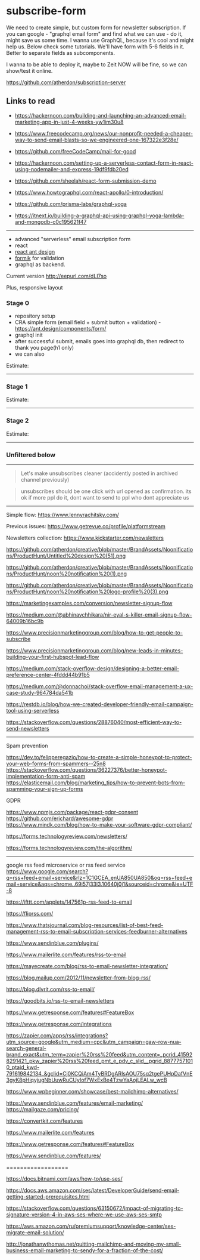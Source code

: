 # subscribe-form

We need to create simple, but custom form for newsletter subscription.
If you can google - "graphql email form" and find what we can use - do it, might save us some time.
I wanna use GraphQL, because it's cool and might help us. Below check some tutorials.
We'll have form with 5-6 fields in it. Better to separate fields as subcomponents.

I wanna to be able to deploy it, maybe to Zeit NOW will be fine, so we can show/test it online.

https://github.com/atherdon/subscription-server

## Links to read

- https://hackernoon.com/building-and-launching-an-advanced-email-marketing-app-in-just-4-weeks-yw1im30u8
- https://www.freecodecamp.org/news/our-nonprofit-needed-a-cheaper-way-to-send-email-blasts-so-we-engineered-one-167322e3f28e/
- https://github.com/freeCodeCamp/mail-for-good

- https://hackernoon.com/setting-up-a-serverless-contact-form-in-react-using-nodemailer-and-express-19df9fdb20ed
- https://github.com/sheelah/react-form-submission-demo

- https://www.howtographql.com/react-apollo/0-introduction/
- https://github.com/prisma-labs/graphql-yoga
- https://itnext.io/building-a-graphql-api-using-graphql-yoga-lambda-and-mongodb-c0c195621f47

---


- advanced "serverless" email subscription form
- react
- [react ant design](https://github.com/ant-design/ant-design)
- [formik](https://github.com/jaredpalmer/formik) for validation
- graphql as backend.

Current version http://eepurl.com/dLI7so

Plus, responsive layout


### Stage 0 
 - repository setup
 - CRA simple form (email field + submit button + validation) - https://ant.design/components/form/
 - graphql init
 - after successful submit, emails goes into graphql db, then redirect to thank you page(h1 only)
 - we can also

Estimate: 

---

### Stage 1
Estimate: 

---

### Stage 2
Estimate:

---

### Unfiltered below


---

> Let's make unsubscribes cleaner (accidently posted in archived channel previously)

> unsubscribes should be one click with url opened as confirmation. its ok if more ppl do it, dont want to send to ppl who dont appreciate us


---

Simple flow: https://www.lennyrachitsky.com/

Previous issues: https://www.getrevue.co/profile/platformstream

Newsletters collection: https://www.kickstarter.com/newsletters

https://github.com/atherdon/creative/blob/master/BrandAssets/Noonifications/ProductHunt/Untitled%20design%20(51).png

https://github.com/atherdon/creative/blob/master/BrandAssets/Noonifications/ProductHunt/noon%20notification%20(1).png

https://github.com/atherdon/creative/blob/master/BrandAssets/Noonifications/ProductHunt/noon%20notification%20logo-profile%20(3).png

https://marketingexamples.com/conversion/newsletter-signup-flow

https://medium.com/@abhinavchhikara/nir-eyal-s-killer-email-signup-flow-64009b16bc9b

https://www.precisionmarketinggroup.com/blog/how-to-get-people-to-subscribe


https://www.precisionmarketinggroup.com/blog/new-leads-in-minutes-building-your-first-hubspot-lead-flow


https://medium.com/stack-overflow-design/designing-a-better-email-preference-center-4fddd44b91b5


https://medium.com/@donnachoi/stack-overflow-email-management-a-ux-case-study-964784da541b

https://restdb.io/blog/how-we-created-developer-friendly-email-campaign-tool-using-serverless


https://stackoverflow.com/questions/28876040/most-efficient-way-to-send-newsletters


----


Spam prevention

https://dev.to/felipperegazio/how-to-create-a-simple-honeypot-to-protect-your-web-forms-from-spammers--25n8
https://stackoverflow.com/questions/36227376/better-honeypot-implementation-form-anti-spam
https://elasticemail.com/blog/marketing_tips/how-to-prevent-bots-from-spamming-your-sign-up-forms


GDPR

https://www.npmjs.com/package/react-gdpr-consent
https://github.com/erichard/awesome-gdpr
https://www.mindk.com/blog/how-to-make-your-software-gdpr-compliant/


https://forms.technologyreview.com/newsletters/

https://forms.technologyreview.com/the-algorithm/

---


google rss feed microservice or rss feed service
https://www.google.com/search?q=rss+feed+email+service&rlz=1C1GCEA_enUA850UA850&oq=rss+feed+email+service&aqs=chrome..69i57j33l3.10640j0j1&sourceid=chrome&ie=UTF-8


https://ifttt.com/applets/147561p-rss-feed-to-email

https://fliprss.com/

https://www.thatsjournal.com/blog-resources/list-of-best-feed-management-rss-to-email-subscription-services-feedburner-alternatives

https://www.sendinblue.com/plugins/

https://www.mailerlite.com/features/rss-to-email

https://mayecreate.com/blog/rss-to-email-newsletter-integration/

https://blog.mailup.com/2012/11/newsletter-from-blog-rss/

https://blog.dlvrit.com/rss-to-email/

https://goodbits.io/rss-to-email-newsletters

https://www.getresponse.com/features#FeatureBox

https://www.getresponse.com/integrations

https://zapier.com/apps/rss/integrations?utm_source=google&utm_medium=cpc&utm_campaign=gaw-row-nua-search-general-brand_exact&utm_term=zapier%20rss%20feed&utm_content=_pcrid_415928291421_pkw_zapier%20rss%20feed_pmt_e_pdv_c_slid__pgrid_88777571010_ptaid_kwd-791619842134_&gclid=Cj0KCQiAm4TyBRDgARIsAOU75sq2tgePUHpDafVnE3gyK8pHiqyjugNbUuwRuCUyIof7WxExBe4TzwYaAojLEALw_wcB

https://www.wpbeginner.com/showcase/best-mailchimp-alternatives/

https://www.sendinblue.com/features/email-marketing/
https://mailgaze.com/pricing/

https://convertkit.com/features

https://www.mailerlite.com/features

https://www.getresponse.com/features#FeatureBox

https://www.sendinblue.com/features/

==================


https://docs.bitnami.com/aws/how-to/use-ses/

https://docs.aws.amazon.com/ses/latest/DeveloperGuide/send-email-getting-started-prerequisites.html

https://stackoverflow.com/questions/63150672/impact-of-migrating-to-signature-version-4-in-aws-ses-where-we-use-aws-ses-smtp

https://aws.amazon.com/ru/premiumsupport/knowledge-center/ses-migrate-email-solution/

http://jonathanwthomas.net/quitting-mailchimp-and-moving-my-small-business-email-marketing-to-sendy-for-a-fraction-of-the-cost/
